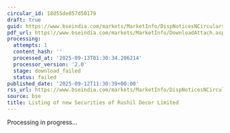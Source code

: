 ```yaml
---
circular_id: 18d55de857d50179
draft: true
guid: https://www.bseindia.com/markets/MarketInfo/DispNoticesNCirculars.aspx?Noticeid={565F1597-8166-4D4F-84B6-2AD4455D3F56}&noticeno=20250912-54&dt=09/12/2025&icount=54&totcount=103&flag=0
pdf_url: https://www.bseindia.com/markets/MarketInfo/DownloadAttach.aspx?id=20250912-54&attachedId=
processing:
  attempts: 1
  content_hash: ''
  processed_at: '2025-09-13T01:30:34.206214'
  processor_version: '2.0'
  stage: download_failed
  status: failed
published_date: '2025-09-12T11:30:39+00:00'
rss_url: https://www.bseindia.com/markets/MarketInfo/DispNoticesNCirculars.aspx?Noticeid={565F1597-8166-4D4F-84B6-2AD4455D3F56}&noticeno=20250912-54&dt=09/12/2025&icount=54&totcount=103&flag=0
source: bse
title: Listing of new Securities of Rushil Decor Limited
---
```


Processing in progress...
